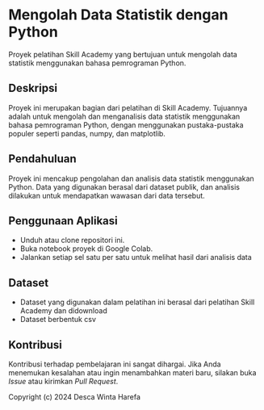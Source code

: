 # Mengolah Data Statistik dengan Python
Proyek pelatihan Skill Academy yang bertujuan untuk mengolah data statistik menggunakan bahasa pemrograman Python.


## Deskripsi
Proyek ini merupakan bagian dari pelatihan di Skill Academy. Tujuannya adalah untuk mengolah dan menganalisis data statistik menggunakan bahasa pemrograman Python, dengan menggunakan pustaka-pustaka populer seperti pandas, numpy, dan matplotlib.


## Pendahuluan
Proyek ini mencakup pengolahan dan analisis data statistik menggunakan Python. Data yang digunakan berasal dari dataset publik, dan analisis dilakukan untuk mendapatkan wawasan dari data tersebut.

## Penggunaan Aplikasi
- Unduh atau clone repositori ini.
- Buka notebook proyek di Google Colab.
- Jalankan setiap sel satu per satu untuk melihat hasil dari analisis data

  
## Dataset
- Dataset yang digunakan dalam pelatihan ini berasal dari pelatihan Skill Academy dan didownload
- Dataset berbentuk csv


## Kontribusi

Kontribusi terhadap pembelajaran ini sangat dihargai. Jika Anda menemukan kesalahan atau ingin menambahkan materi baru, silakan buka *Issue* atau kirimkan *Pull Request*.


Copyright (c) 2024 Desca Winta Harefa

